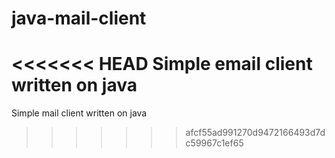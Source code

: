 java-mail-client
================

<<<<<<< HEAD
Simple email client written on java
=======
Simple mail client written on java
>>>>>>> afcf55ad991270d9472166493d7dc59967c1ef65
